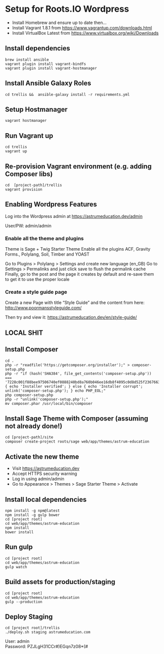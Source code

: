 # Setup for Roots.IO Wordpress

* Install Homebrew and ensure up to date then...  
* Install Vagrant 1.8.1 from https://www.vagrantup.com/downloads.html  
* Install VirtualBox Latest from https://www.virtualbox.org/wiki/Downloads  

## Install dependencies

```shell
brew install ansible
vagrant plugin install vagrant-bindfs
vagrant plugin install vagrant-hostmanager
```

## Install Ansible Galaxy Roles

```shell
cd trellis &&  ansible-galaxy install -r requirements.yml
```

## Setup Hostmanager

```shell
vagrant hostmanager
```


## Run Vagrant up

```shell
cd trellis
vagrant up
```

## Re-provision Vagrant environment (e.g. adding Composer libs)

```shell
cd  [project-path]/trellis
vagrant provision
```

## Enabling Wordpress Features

Log into the Wordpress admin at
https://astrumeducation.dev/admin

User/PW: admin/admin

### Enable all the theme and plugins

Theme is Sage + Twig Starter Theme
Enable all the plugins
ACF, Gravity Forms., Polylang, Soil, Timber and YOAST

Go to Plugins > Polylang > Settings and create new language (en_GB)
Go to Settings > Permalinks and just click save to flush the permalink cache
Finally, go to the post and the page it creates by default and re-save them to get it to use the proper locale

### Create a style guide page

Create a new Page with title “Style Guide” and the content from here:
http://www.poormansstyleguide.com/

Then try and view it:
https://astrumeducation.dev/en/style-guide/

## LOCAL SHIT

## Install Composer

```shell
cd .
php -r "readfile('https://getcomposer.org/installer');" > composer-setup.php
php -r "if (hash('SHA384', file_get_contents('composer-setup.php')) === '7228c001f88bee97506740ef0888240bd8a760b046ee16db8f4095c0d8d525f2367663f22a46b48d072c816e7fe19959') { echo 'Installer verified'; } else { echo 'Installer corrupt'; unlink('composer-setup.php'); } echo PHP_EOL;"
php composer-setup.php
php -r "unlink('composer-setup.php');"
mv composer.phar /usr/local/bin/composer
```

## Install Sage Theme with Composer (assuming not already done!)

```shell
cd [project-path]/site
composer create-project roots/sage web/app/themes/astrum-education
```

## Activate the new theme

* Visit https://astrumeducation.dev
* Accept HTTPS security warning
* Log in using admin/admin
* Go to Appearance > Themes > Sage Starter Theme > Activate


## Install local dependencies

```shell
npm install -g npm@latest
npm install -g gulp bower
cd [project root]
cd web/app/themes/astrum-education
npm install
bower install
```

## Run gulp

```shell
cd [project root]
cd web/app/themes/astrum-education
gulp watch
```

## Build assets for production/staging

```shell
cd [project root]
cd web/app/themes/astrum-education
gulp --production
```


## Deploy Staging

```shell
cd [project root]/trellis
./deploy.sh staging astrumeducation.com
```

User: admin  
Password: PZJLgH31CCr#)EGqn7z08*(#  